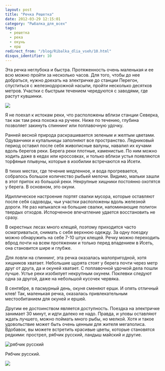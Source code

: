 ```yaml
---
layout: post
title: "Речка Решетка"
date: 2012-03-29 12:15:01
category: "Рыбалка_для_всех"
tags:
  - решетка
  - река
  - окунь
  - ерш
redirect_from: "/blog/Ribalka_dlia_vseh/10.html"
disqus_identifier: 10
---
```

Эта речка неглубока и быстра. Протяженность очень маленькая и ее всю
можно пройти за несколько часов. Для того, чтобы до нее добраться, нужно
доехать на электричке до станции Перегон, спуститься с железнодорожной
насыпи, пройти несколько десятков метров. Участки с быстрым течением
чередуются с заводями, где растут кувшинки.

![](http://fishingguru.ru/uploads/images/00/00/01/2014/01/02/f51769.jpg)

Я не поехал к истокам реки, что расположены вблизи станции Северка, так
как там река похожа на ручеек. Ниже по течению, глубина позволяет
закинуть спиннинг или поплавочную удочку.

Ранней весной природа раскрашивается зеленым и желтым цветами.
Одуванчики и купальницы заполняют все пространство. Ледниковый период
оставил после себя живописные валуны, навалил их кучами вдоль берегов
реки. Берега реки плотные, каменистые. По ним можно ходить даже в кедах
или кроссовках, и только вблизи устья появляются торфяные плывуны,
которые в изобилии встречаются на Исети.

В тихих местах, где течение медленное, и вода прогревается, собралось
большое количество рыбьей мелочи. Видимо, мальки зашли в этот приток из
большой реки. Некрупные хищники постоянно охотятся у берега. В основном,
это окуни.

Идиллическое настроение портят свалки мусора, которые оставляют после
себя садоводы, чьи участки расположены вдоль железной дороги. Не раз
натыкался на большие свалки, напоминающие полигон твердых отходов.
Испорченное впечатление удается восстановить не сразу.

В окрестных лесах много клещей, поэтому приходится часто осматриваться,
снимать с себя верхнюю одежду. За одну поездку можно обнаружить на себе
7-10 штук клещей. Речку можно переходить вброд почти на всем протяжении
и только перед впадением в Исеть, она становится шире и глубже.

Для ловли на спиннинг, эта речка оказалась малопригодной, хотя хищников
хватает. Небольшие щурята стоят у берега почти через метр друг от друга,
да и окуней хватает. С поплавочной удочкой дела пошли лучше. Устье реки
изобилует некрупным окунем. Поклевки следуют одна за другой, даже на
небольшой кусочек червяка.

В сентябре, в пасмурный день, окуня сменяют ерши. И опять отличный клев!
Так, маленькая речка, оказалась привлекательным местообитанием для
окуней и ершей.

Другим ее достоинством является доступность. Поездка на электричке
занимает 30 минут, и идти далеко не надо. Правда, и уловы оставляют
ждать лучшего, можно поймать много рыбы, но мелкой. Хотя и такое
удовольствие может быть очень ценным для жителя мегаполиса. Вдобавок, вы
можете встретить красивые цветы, которые становятся редкими: прострел,
рябчик русский, ландыш майский и другие.

![рябчик
русский](http://fishingguru.ru/uploads/images/00/00/01/2012/03/29/453b91.jpg)

Рябчик русский.

![](http://fishingguru.ru/uploads/images/00/00/01/2012/03/29/800eda.jpg)
